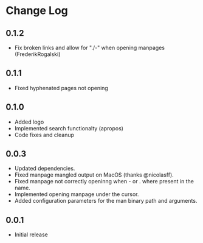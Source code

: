 # Change Log

## 0.1.2
- Fix broken links and allow for "./-" when opening manpages (FrederikRogalski)

## 0.1.1
- Fixed hyphenated pages not opening

## 0.1.0

- Added logo
- Implemented search functionalty (apropos)
- Code fixes and cleanup

## 0.0.3

- Updated dependencies.
- Fixed manpage mangled output on MacOS (thanks @nicolasff).
- Fixed manpage not correctly openinng when - or . where present in the name.
- Implemented opening manpage under the cursor.
- Added configuration parameters for the man binary path and arguments.

## 0.0.1

- Initial release
